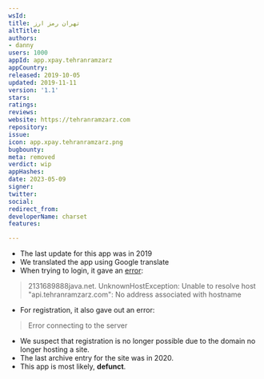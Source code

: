 ```yaml
---
wsId: 
title: تهران رمز ارز
altTitle: 
authors:
- danny
users: 1000
appId: app.xpay.tehranramzarz
appCountry: 
released: 2019-10-05
updated: 2019-11-11
version: '1.1'
stars: 
ratings: 
reviews: 
website: https://tehranramzarz.com
repository: 
issue: 
icon: app.xpay.tehranramzarz.png
bugbounty: 
meta: removed
verdict: wip
appHashes: 
date: 2023-05-09
signer: 
twitter: 
social: 
redirect_from: 
developerName: charset
features: 

---
```


- The last update for this app was in 2019
- We translated the app using Google translate 
- When trying to login, it gave an [error](https://twitter.com/BitcoinWalletz/status/1655774990393053184): 

> 2131689888java.net. UnknownHostException: Unable to resolve host "api.tehranramzarz.com": No address associated with hostname

- For registration, it also gave out an error:

> Error connecting to the server

- We suspect that registration is no longer possible due to the domain no longer hosting a site. 
- The last archive entry for the site was in 2020. 
- This app is most likely, **defunct**.
